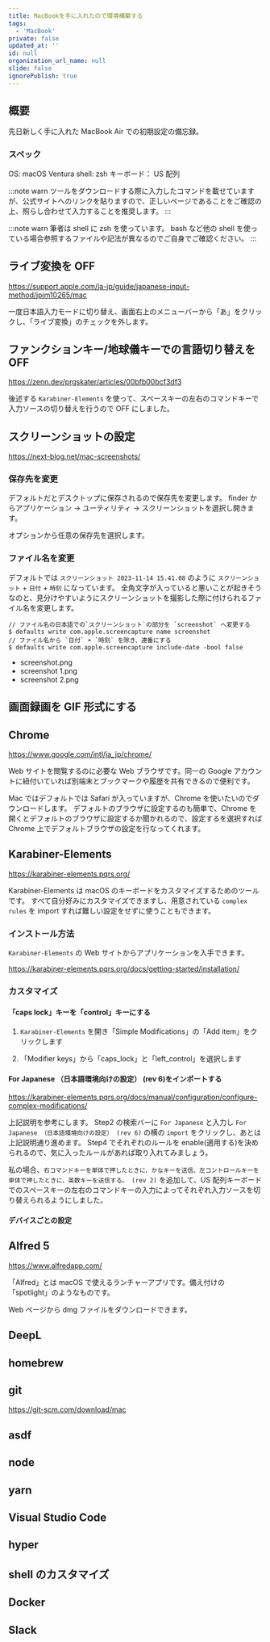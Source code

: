 ```yaml
---
title: MacBookを手に入れたので環境構築する
tags:
  - 'MacBook'
private: false
updated_at: ''
id: null
organization_url_name: null
slide: false
ignorePublish: true
---
```


## 概要

先日新しく手に入れた MacBook Air での初期設定の備忘録。

### スペック
<!-- textlint-disable -->
OS: macOS Ventura
shell: zsh
キーボード： US 配列
<!-- textlint-enable -->

<!-- textlint-disable -->
:::note warn
ツールをダウンロードする際に入力したコマンドを載せていますが、公式サイトへのリンクを貼りますので、正しいページであることをご確認の上、照らし合わせて入力することを推奨します。
:::
<!-- textlint-enable -->

<!-- textlint-disable -->
:::note warn
筆者は shell に zsh を使っています。 bash など他の shell を使っている場合参照するファイルや記法が異なるのでご自身でご確認ください。
:::
<!-- textlint-enable -->

## ライブ変換を OFF

https://support.apple.com/ja-jp/guide/japanese-input-method/jpim10265/mac

<!-- TODO: before after img -->

一度日本語入力モードに切り替え、画面右上のメニューバーから「あ」をクリックし、「ライブ変換」のチェックを外します。

<!-- TODO: img -->

## ファンクションキー/地球儀キーでの言語切り替えを OFF

https://zenn.dev/prgskater/articles/00bfb00bcf3df3

後述する `Karabiner-Elements` を使って、スペースキーの左右のコマンドキーで入力ソースの切り替えを行うので OFF にしました。

## スクリーンショットの設定

https://next-blog.net/mac-screenshots/

### 保存先を変更

デフォルトだとデスクトップに保存されるので保存先を変更します。
finder からアプリケーション → ユーティリティ → スクリーンショットを選択し開きます。

<!-- TODO: img -->

オプションから任意の保存先を選択します。

### ファイル名を変更

デフォルトでは `スクリーンショット 2023-11-14 15.41.08` のように `スクリーンショット` + `日付` + `時刻` になっています。
全角文字が入っていると悪いことが起きそうなのと、見分けやすいようにスクリーンショットを撮影した際に付けられるファイル名を変更します。

```
// ファイル名の日本語での`スクリーンショット`の部分を `screenshot` へ変更する
$ defaults write com.apple.screencapture name screenshot
// ファイル名から `日付` + `時刻` を除き、連番にする
$ defaults write com.apple.screencapture include-date -bool false
```

- screenshot.png
- screenshot 1.png
- screenshot 2.png

## 画面録画を GIF 形式にする

<!-- TODO: 設定する -->

## Chrome

https://www.google.com/intl/ja_jp/chrome/

Web サイトを閲覧するのに必要な Web ブラウザです。同一の Google アカウントに紐付いていれば別端末とブックマークや履歴を共有できるので便利です。

Mac ではデフォルトでは Safari が入っていますが、Chrome を使いたいのでダウンロードします。
デフォルトのブラウザに設定するのも簡単で、Chrome を開くとデフォルトのブラウザに設定するか聞かれるので、設定するを選択すれば Chrome 上でデフォルトブラウザの設定を行なってくれます。

## Karabiner-Elements

https://karabiner-elements.pqrs.org/

Karabiner-Elements は macOS のキーボードをカスタマイズするためのツールです。
すべて自分好みにカスタマイズできますし、用意されている `complex rules` を import すれば難しい設定をせずに使うこともできます。

### インストール方法

`Karabiner-Elements` の Web サイトからアプリケーションを入手できます。

https://karabiner-elements.pqrs.org/docs/getting-started/installation/

### カスタマイズ

#### 「caps lock」キーを「control」キーにする

1. `Karabiner-Elements` を開き「Simple Modifications」の「Add item」をクリックします

1. 「Modifier keys」から「caps_lock」と「left_control」を選択します

#### For Japanese （日本語環境向けの設定） (rev 6)をインポートする

https://karabiner-elements.pqrs.org/docs/manual/configuration/configure-complex-modifications/

上記説明を参考にします。 Step2 の検索バーに `For Japanese` と入力し `For Japanese （日本語環境向けの設定） (rev 6)` の横の `import` をクリックし、あとは上記説明通り進めます。
Step4 でそれぞれのルールを enable(適用する)を決められるので、気に入ったルールがあれば取り入れてみましょう。

私の場合、`右コマンドキーを単体で押したときに、かなキーを送信、左コントロールキーを単体で押したときに、英数キーを送信する。 (rev 2)` を追加して、US 配列キーボードでのスペースキーの左右のコマンドキーの入力によってそれぞれ入力ソースを切り替えられるようにしました。

#### デバイスごとの設定

<!-- TODO: 設定する -->

## Alfred 5

https://www.alfredapp.com/

「Alfred」とは macOS で使えるランチャーアプリです。備え付けの「spotlight」のようなものです。

Web ページから dmg ファイルをダウンロードできます。

## DeepL

## homebrew

## git

https://git-scm.com/download/mac

## asdf

## node

## yarn

## Visual Studio Code

## hyper

## shell のカスタマイズ

## Docker

## Slack
